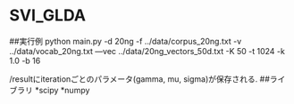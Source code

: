 # SVI_GLDA

##実行例
python main.py -d 20ng -f ../data/corpus_20ng.txt -v ../data/vocab_20ng.txt —vec ../data/20ng_vectors_50d.txt -K 50 -t 1024 -k 1.0 -b 16

/resultにiterationごとのパラメータ(gamma, mu, sigma)が保存される.
##ライブラリ
*scipy
*numpy
